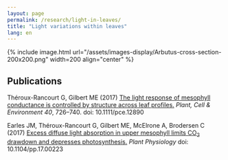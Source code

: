 ```yaml
---
layout: page
permalink: /research/light-in-leaves/
title: "Light variations within leaves"
lang: en
---
```


{% include image.html url="/assets/images-display/Arbutus-cross-section-200x200.png" width=200 align="center" %}

## Publications

Théroux-Rancourt G, Gilbert ME (2017) [The light response of mesophyll conductance is controlled by structure across leaf profiles.](http://escholarship.org/uc/item/6cf1488m#page-3) *Plant, Cell & Environment 40*, 726–740. doi: 10.1111/pce.12890

Earles JM, Théroux-Rancourt G, Gilbert ME, McElrone A, Brodersen C (2017) [Excess diffuse light absorption in upper mesophyll limits CO<sub>2</sub> drawdown and depresses photosynthesis.](http://www.plantphysiol.org/content/early/2017/04/21/pp.17.00223.abstract) *Plant Physiology* doi: 10.1104/pp.17.00223
